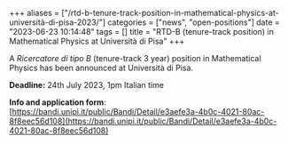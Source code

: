 +++
aliases = ["/rtd-b-tenure-track-position-in-mathematical-physics-at-università-di-pisa-2023/"]
categories = ["news", "open-positions"]
date = "2023-06-23 10:14:48"
tags = []
title = "RTD-B (tenure-track position) in Mathematical Physics at Università di Pisa"
+++

A *Ricercatore di tipo B* (tenure-track 3 year) position in Mathematical
Physics has been announced at Università di Pisa.

**Deadline:** 24th July 2023, 1pm Italian time

**Info and application form**:
[https://bandi.unipi.it/public/Bandi/Detail/e3aefe3a-4b0c-4021-80ac-8f8eec56d108](https://bandi.unipi.it/public/Bandi/Detail/e3aefe3a-4b0c-4021-80ac-8f8eec56d108)
